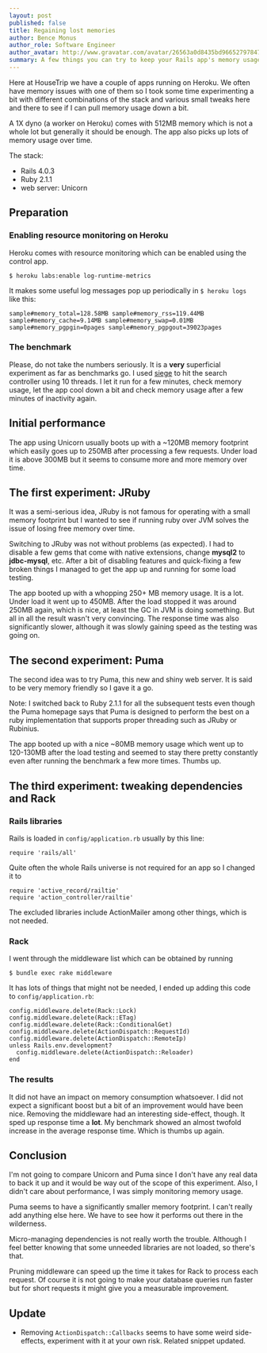 ```yaml
---
layout: post
published: false
title: Regaining lost memories
author: Bence Monus
author_role: Software Engineer
author_avatar: http://www.gravatar.com/avatar/26563a0d8435bd966527978473d9b85b
summary: A few things you can try to keep your Rails app's memory usage in check.
---
```


Here at HouseTrip we have a couple of apps running on Heroku. We often have memory issues with one of them so I took some time experimenting a bit with different combinations of the stack and various small tweaks here and there to see if I can pull memory usage down a bit.

A 1X dyno (a worker on Heroku) comes with 512MB memory which is not a whole lot but generally it should be enough. The app also picks up lots of memory usage over time.

The stack:

* Rails 4.0.3
* Ruby 2.1.1
* web server: Unicorn

## Preparation

### Enabling resource monitoring on Heroku
Heroku comes with resource monitoring which can be enabled using the control app.

`
$ heroku labs:enable log-runtime-metrics
`

It makes some useful log messages pop up periodically in `$ heroku logs` like this:

```
sample#memory_total=128.58MB sample#memory_rss=119.44MB sample#memory_cache=9.14MB sample#memory_swap=0.01MB sample#memory_pgpgin=0pages sample#memory_pgpgout=39023pages
```

### The benchmark
Please, do not take the numbers seriously. It is a **very** superficial experiment as far as benchmarks go. I used [siege](http://www.joedog.org/siege-home/) to hit the search controller using 10 threads. I let it run for a few minutes, check memory usage, let the app cool down a bit and check memory usage after a few minutes of inactivity again. 

## Initial performance

The app using Unicorn usually boots up with a ~120MB memory footprint which easily goes up to 250MB after processing a few requests. Under load it is above 300MB but it seems to consume more and more memory over time.

## The first experiment: JRuby

It was a semi-serious idea, JRuby is not famous for operating with a small memory footprint but I wanted to see if running ruby over JVM solves the issue of losing free memory over time.

Switching to JRuby was not without problems (as expected). I had to disable a few gems that come with native extensions, change **mysql2** to **jdbc-mysql**, etc. After a bit of disabling features and quick-fixing a few broken things I managed to get the app up and running for some load testing.

The app booted up with a whopping 250+ MB memory usage. It is a lot. Under load it went up to 450MB. After the load stopped it was around 250MB again, which is nice, at least the GC in JVM is doing something. But all in all the result wasn't very convincing. The response time was also significantly slower, although it was slowly gaining speed as the testing was going on.

## The second experiment: Puma

The second idea was to try Puma, this new and shiny web server. It is said to be very memory friendly so I gave it a go.

Note: I switched back to Ruby 2.1.1 for all the subsequent tests even though the Puma homepage says that Puma is designed to perform the best on a ruby implementation that supports proper threading such as JRuby or Rubinius.

The app booted up with a nice ~80MB memory usage which went up to 120-130MB after the load testing and seemed to stay there pretty constantly even after running the benchmark a few more times. Thumbs up.

## The third experiment: tweaking dependencies and Rack

### Rails libraries

Rails is loaded in `config/application.rb` usually by this line:

```
require 'rails/all'
```

Quite often the whole Rails universe is not required for an app so I changed it to

```
require 'active_record/railtie'
require 'action_controller/railtie'
```

The excluded libraries include ActionMailer among other things, which is not needed.

### Rack
I went through the middleware list which can be obtained by running

`
$ bundle exec rake middleware
`

It has lots of things that might not be needed, I ended up adding this code to `config/application.rb`:

```
config.middleware.delete(Rack::Lock)
config.middleware.delete(Rack::ETag)
config.middleware.delete(Rack::ConditionalGet)
config.middleware.delete(ActionDispatch::RequestId)
config.middleware.delete(ActionDispatch::RemoteIp)
unless Rails.env.development?
  config.middleware.delete(ActionDispatch::Reloader)
end
```

### The results
It did not have an impact on memory consumption whatsoever. I did not expect a significant boost but a bit of an improvement would have been nice. Removing the middleware had an interesting side-effect, though. It sped up response time a **lot**. My benchmark showed an almost twofold increase in the average response time. Which is thumbs up again.

## Conclusion
I'm not going to compare Unicorn and Puma since I don't have any real data to back it up and it would be way out of the scope of this experiment. Also, I didn't care about performance, I was simply monitoring memory usage.

Puma seems to have a significantly smaller memory footprint. I can't really add anything else here. We have to see how it performs out there in the wilderness.

Micro-managing dependencies is not really worth the trouble. Although I feel better knowing that some unneeded libraries are not loaded, so there's that.

Pruning middleware can speed up the time it takes for Rack to process each request. Of course it is not going to make your database queries run faster but for short requests it might give you a measurable improvement. 

## Update

* Removing `ActionDispatch::Callbacks` seems to have some weird side-effects, experiment with it at your own risk. Related snippet updated.
